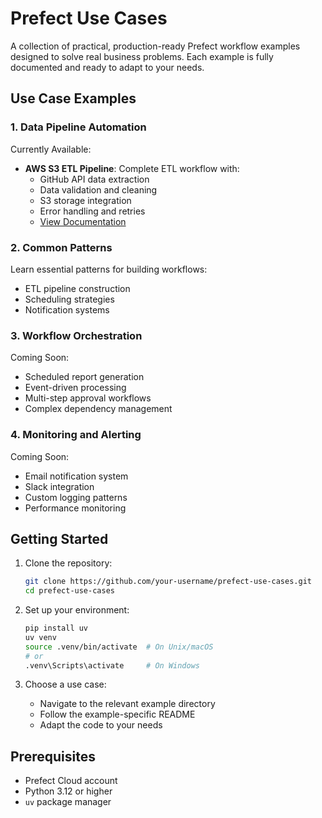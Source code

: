 # Prefect Use Cases

A collection of practical, production-ready Prefect workflow examples designed to solve real business problems. Each example is fully documented and ready to adapt to your needs.

<!-- ### Data Pipeline Examples
1. [ETL Workflows](#etl-workflows)
   - [AWS S3 Pipeline](data-pipelines/etl/s3_pipeline/README.md) - Complete ETL workflow example -->
   <!-- - [Snowflake Pipeline](data-pipelines/etl/snowflake/README.md) - Data warehouse ETL _(Coming Soon)_
<!-- 2. [Streaming Data](#streaming-data) -->
   <!-- - Real-time data processing _(Coming Soon)_
   - Event-driven pipelines _(Coming Soon)_

### Common Patterns
1. [ETL Patterns](02-patterns/01-etl/README.md)
   - [Simple ETL Flow](02-patterns/01-etl/simple_etl.py) - Basic ETL implementation
   - [S3 Pipeline](02-patterns/01-etl/s3_pipeline/README.md) - Advanced ETL example
2. [Dependency Management](02-patterns/dependencies/README.md)
   - [DAG Examples](02-patterns/dependencies/dag_examples/README.md) - Complex workflow dependencies

### Monitoring & Observability
1. [Notification Systems](monitoring/notifications/README.md)
   - [Email Integration](monitoring/notifications/email/README.md) - Email alerts
   - [Slack Integration](monitoring/notifications/slack/README.md) - Slack notifications
2. [Logging Patterns](monitoring/logging/README.md)
   - Custom logging implementations
   - Monitoring strategies -->

## Use Case Examples

### 1. Data Pipeline Automation
Currently Available:
- **AWS S3 ETL Pipeline**: Complete ETL workflow with:
  - GitHub API data extraction
  - Data validation and cleaning
  - S3 storage integration
  - Error handling and retries
  - [View Documentation](etl/)

### 2. Common Patterns
Learn essential patterns for building workflows:
- ETL pipeline construction
- Scheduling strategies
- Notification systems

### 3. Workflow Orchestration
Coming Soon:
- Scheduled report generation
- Event-driven processing
- Multi-step approval workflows
- Complex dependency management

### 4. Monitoring and Alerting
Coming Soon:
- Email notification system
- Slack integration
- Custom logging patterns
- Performance monitoring

## Getting Started

1. Clone the repository:
   ```bash
   git clone https://github.com/your-username/prefect-use-cases.git
   cd prefect-use-cases
   ```

2. Set up your environment:
   ```bash
   pip install uv
   uv venv
   source .venv/bin/activate  # On Unix/macOS
   # or
   .venv\Scripts\activate     # On Windows
   ```

3. Choose a use case:
   - Navigate to the relevant example directory
   - Follow the example-specific README
   - Adapt the code to your needs

## Prerequisites

- Prefect Cloud account
- Python 3.12 or higher
- `uv` package manager

